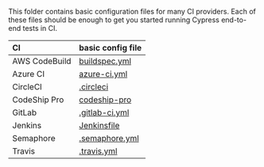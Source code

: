 This folder contains basic configuration files for many CI providers. Each of these files should be enough to get you started running Cypress end-to-end tests in CI.

CI | basic config file
:--- | :---
AWS CodeBuild | [buildspec.yml](buildspec.yml)
Azure CI | [azure-ci.yml](azure-ci.yml)
CircleCI | [.circleci](.circleci)
CodeShip Pro | [codeship-pro](codeship-pro)
GitLab | [.gitlab-ci.yml](.gitlab-ci.yml)
Jenkins | [Jenkinsfile](Jenkinsfile)
Semaphore | [.semaphore.yml](.semaphore.yml)
Travis | [.travis.yml](.travis.yml)
